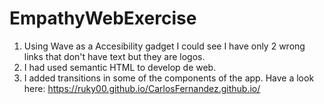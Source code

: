 # EmpathyWebExercise
1. Using Wave as a Accesibility gadget I could see I have only 2 wrong links that don't have text but they are logos.
2. I had used semantic HTML to develop de web. 
3. I added transitions in some of the components of the app.
Have a look here: https://ruky00.github.io/CarlosFernandez.github.io/
